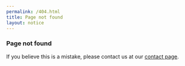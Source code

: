 ```yaml
---
permalink: /404.html
title: Page not found
layout: notice
---
```

### Page not found

If you believe this is a mistake, please contact us at our [contact page](/contact/).